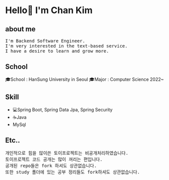 <h1>Hello👋 I'm Chan Kim</h1>
<h2>about me</h2>
<pre>
I'm Backend Software Engineer.
I'm very interested in the text-based service.
I have a desire to learn and grow more.
</pre>
<h2>School</h2>
<p>
  🎓School : HanSung University in Seoul
  🎓Major : Computer Science 2022~
</p>
<h2>Skill</h2>
  <ul>
    <li>💻Spring Boot, Spring Data Jpa, Spring Security</li>
    <li>☕Java</li>
    <li>MySql</li>
  </ul>

<h2>Etc..</h2>
<pre>
개인적으로 힘을 많이쓴 토이프로젝트는 비공개처리하였습니다.
토이프로젝트 코드 공개는 많이 꺼리는 편입니다.
공개된 repo들은 fork 하셔도 상관없습니다.
또한 study 폴더에 있는 공부 정리들도 fork하셔도 상관없습니다.
</pre>


<!--
**liveforone/liveforone** is a ✨ _special_ ✨ repository because its `README.md` (this file) appears on your GitHub profile.

Here are some ideas to get you started:

- 🔭 I’m currently working on ...
- 🌱 I’m currently learning ...
- 👯 I’m looking to collaborate on ...
- 🤔 I’m looking for help with ...
- 💬 Ask me about ...
- 📫 How to reach me: ...
- 😄 Pronouns: ...
- ⚡ Fun fact: ...
-->
